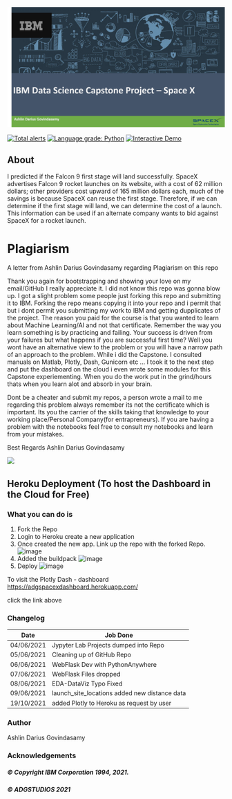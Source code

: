 <img src="https://raw.githubusercontent.com/ADGVLOGS/IBM-DataScience-SpaceX-Capstone/main/logo/bg.png">

[![Total alerts](https://img.shields.io/lgtm/alerts/g/ADGVLOGS/IBM-DataScience-SpaceX-Capstone.svg?logo=lgtm&logoWidth=18)](https://lgtm.com/projects/g/ADGVLOGS/IBM-DataScience-SpaceX-Capstone/alerts/)
[![Language grade: Python](https://img.shields.io/lgtm/grade/python/g/ADGVLOGS/IBM-DataScience-SpaceX-Capstone.svg?logo=lgtm&logoWidth=18)](https://lgtm.com/projects/g/ADGVLOGS/IBM-DataScience-SpaceX-Capstone/context:python)
<a href="https://colab.research.google.com/github/ADGVLOGS/adgmlclass/blob/main/ADGMLCLASSDemo.ipynb" target="_parent"><img src="https://colab.research.google.com/assets/colab-badge.svg" alt="Interactive Demo"/></a>

## About

I predicted if the Falcon 9 first stage will land successfully. SpaceX
advertises Falcon 9 rocket launches on its website, with a cost of 62
million dollars; other providers cost upward of 165 million dollars each,
much of the savings is because SpaceX can reuse the first stage.
Therefore, if we can determine if the first stage will land, we can
determine the cost of a launch. This information can be used if an
alternate company wants to bid against SpaceX for a rocket launch. 

# Plagiarism 

<p>
A letter from Ashlin Darius Govindasamy regarding Plagiarism on this repo
  
Thank you again for bootstrapping and showing your love on my email/GitHub I really appreciate it. I did not know this repo was gonna blow up.
I got a slight problem some people just forking this repo and submitting it to IBM. Forking the repo means copying it into your repo and i permit that but i dont permit you submitting my work to IBM and getting dupplicates of the project. The reason you paid for the course is that you wanted to learn about Machine Learning/AI and not that certificate. Remember the way you learn something is by practicing and failing. Your success is driven from your failures but what happens if you are successful first time? Well you wont have an alternative view to the problem or you will have a narrow path of an approach to the problem. While i did the Capstone. I consulted manuals on Matlab, Plotly, Dash, Gunicorn etc ... I took it to the next step and put the dashboard on the cloud i even wrote some modules for this Capstone experiementing. When you do the work put in the grind/hours thats when you learn alot and absorb in your brain.
  
Dont be a cheater and submit my repos, a person wrote a mail to me regarding this problem always remember its not the certificate which is important. Its you the carrier of the skills taking that knowledge to your working place/Personal Company(for entrapreneurs). If you are having a problem with the notebooks feel free to consult my notebooks and learn from your mistakes.
  
Best Regards
Ashlin Darius Govindasamy
</p>

<img src="https://cdn.buttercms.com/T27FzLr5TIySqJ0mCObR" height="200px">

## Heroku Deployment (To host the Dashboard in the Cloud for Free) 
### What you can do is 

1. Fork the Repo
2. Login to Heroku create a new application
3. Once created the new app. Link up the repo with the forked Repo. 
![image](https://user-images.githubusercontent.com/45560312/143025991-4a32d343-77d7-48ed-a332-bad8a76835da.png)
4. Added the buildpack
![image](https://user-images.githubusercontent.com/45560312/143026138-6345105a-a981-42c6-ba48-0fd61be17694.png)
5. Deploy
![image](https://user-images.githubusercontent.com/45560312/143026171-9c8e20c2-e1c1-4b75-b313-4cdb0e827aed.png)


To visit the Plotly Dash - dashboard
https://adgspacexdashboard.herokuapp.com/ 

click the link above



### Changelog

| Date           | Job Done                                  | 
|----------------| ----------------------------------------- | 
| 04/06/2021 | Jypyter Lab Projects dumped into Repo         |
| 05/06/2021 | Cleaning up of GitHub Repo                    |
| 06/06/2021 | WebFlask Dev with PythonAnywhere              |
| 07/06/2021 | WebFlask Files dropped                        |
| 08/06/2021 | EDA-DataViz Typo Fixed                        |
| 09/06/2021 | launch_site_locations added new distance data |
| 19/10/2021 | added Plotly to Heroku as request by user     |

### Author

Ashlin Darius Govindasamy

### Acknowledgements 

##### © Copyright IBM Corporation 1994, 2021.
##### © ADGSTUDIOS 2021
